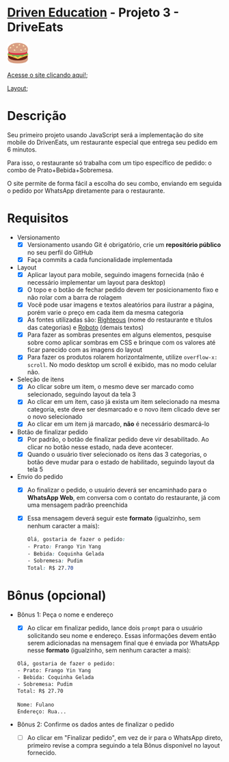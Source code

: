 # [Driven Education](https://www.driven.com.br/) - Projeto 3 - DriveEats

<img width="50" src="https://github.com/Ranbut/projeto3-driveneats/blob/main/assets/logo.svg" alt="driveneats">

[Acesse o site clicando aqui!](https://ranbut.github.io/projeto3-driveneats/);

[Layout](https://github.com/Ranbut/projeto3-driveneats/blob/main/layout/DrivenEats%20-%20Layout.pdf);

# Descrição

Seu primeiro projeto usando JavaScript será a implementação do site mobile do DrivenEats, um restaurante especial que entrega seu pedido em 6 minutos.

Para isso, o restaurante só trabalha com um tipo específico de pedido: o combo de Prato+Bebida+Sobremesa.

O site permite de forma fácil a escolha do seu combo, enviando em seguida o pedido por WhatsApp diretamente para o restaurante.

# Requisitos

- Versionamento
    - [X]  Versionamento usando Git é obrigatório, crie um **repositório público** no seu perfil do GitHub
    - [X]  Faça commits a cada funcionalidade implementada
- Layout
    - [X]  Aplicar layout para mobile, seguindo imagens fornecida (não é necessário implementar um layout para desktop)
    - [X]  O topo e o botão de fechar pedido devem ter posicionamento fixo e não rolar com a barra de rolagem
    - [X]  Você pode usar imagens e textos aleatórios para ilustrar a página, porém varie o preço em cada item da mesma categoria
    - [X]  As fontes utilizadas são: [Righteous](https://fonts.google.com/specimen/Righteous) (nome do restaurante e títulos das categorias) e [Roboto](https://fonts.google.com/specimen/Roboto) (demais textos)
    - [X]  Para fazer as sombras presentes em alguns elementos, pesquise sobre como aplicar sombras em CSS e brinque com os valores até ficar parecido com as imagens do layout
    - [X]  Para fazer os produtos rolarem horizontalmente, utilize `overflow-x: scroll`. No modo desktop um scroll é exibido, mas no modo celular não.
- Seleção de itens
    - [X]  Ao clicar sobre um item, o mesmo deve ser marcado como selecionado, seguindo layout da tela 3
    - [X]  Ao clicar em um item, caso já exista um item selecionado na mesma categoria, este deve ser desmarcado e o novo item clicado deve ser o novo selecionado
    - [X]  Ao clicar em um item já marcado, **não** é necessário desmarcá-lo
- Botão de finalizar pedido
    - [X]  Por padrão, o botão de finalizar pedido deve vir desabilitado. Ao clicar no botão nesse estado, nada deve acontecer.
    - [X]  Quando o usuário tiver selecionado os itens das 3 categorias, o botão deve mudar para o estado de habilitado, seguindo layout da tela 5
- Envio do pedido
    - [X]  Ao finalizar o pedido, o usuário deverá ser encaminhado para o **WhatsApp Web**, em conversa com o contato do restaurante, já com uma mensagem padrão preenchida
    - [X]  Essa mensagem deverá seguir este **formato** (igualzinho, sem nenhum caracter a mais):
        
        ```css
        Olá, gostaria de fazer o pedido:
        - Prato: Frango Yin Yang
        - Bebida: Coquinha Gelada
        - Sobremesa: Pudim
        Total: R$ 27.70
        ```
        
# Bônus (opcional)

- Bônus 1: Peça o nome e endereço
    
    - [X]  Ao clicar em finalizar pedido, lance dois `prompt` para o usuário solicitando seu nome e endereço. Essas informações devem então serem adicionadas na mensagem final que é enviada por WhatsApp nesse **formato** (igualzinho, sem nenhum caracter a mais):
    
    ```
    Olá, gostaria de fazer o pedido:
    - Prato: Frango Yin Yang
    - Bebida: Coquinha Gelada
    - Sobremesa: Pudim
    Total: R$ 27.70
    
    Nome: Fulano
    Endereço: Rua...
    ```
    
- Bônus 2: Confirme os dados antes de finalizar o pedido
    
    - [ ]  Ao clicar em "Finalizar pedido", em vez de ir para o WhatsApp direto, primeiro revise a compra seguindo a tela Bônus disponível no layout fornecido.
